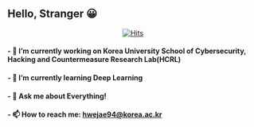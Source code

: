## Hello, Stranger :grinning:
<div align=center>
	
  [![Hits](https://hits.seeyoufarm.com/api/count/incr/badge.svg?url=https%3A%2F%2Fgithub.com%2FMilo-HweJae)](https://github.com/Milo-HweJae)<br> 
  
</div>
  
#### - 🔭 I’m currently working on Korea University School of Cybersecurity, Hacking and Countermeasure Research Lab(HCRL)

#### - 🌱 I’m currently learning Deep Learning

#### - 💬 Ask me about Everything!

#### - 📫 How to reach me: hwejae94@korea.ac.kr

<!--
**Milo-HweJae/Milo-HweJae** is a ✨ _special_ ✨ repository because its `README.md` (this file) appears on your GitHub profile.

Here are some ideas to get you started:



- 👯 I’m looking to collaborate on ...
- 🤔 I’m looking for help with ...


- 😄 Pronouns: ...
- ⚡ Fun fact: ...
-->
